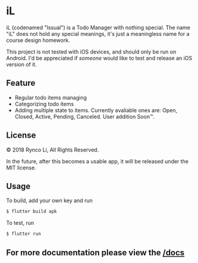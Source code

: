# iL

iL (codenamed "Issual") is a Todo Manager with nothing special. The name "iL"
does not hold any special meanings, it's just a meaningless name for a course
design homework.

This project is not tested with iOS devices, and should only be run on Android.
I'd be appreciated if _someone_ would like to test and release an iOS version
of it.

## Feature

- Regular todo items managing
- Categorizing todo items
- Adding multiple state to items. Currently avaliable ones are: Open, Closed,
  Active, Pending, Canceled. User addition Soon™.

## License

© 2018 Rynco Li, All Rights Reserved.

In the future, after this becomes a usable app, it will be released under the
MIT license.

## Usage

To build, add your own key and run

```sh
$ flutter build apk
```

To test, run

```sh
$ flutter run
```

## For more documentation please view the [/docs](docs/readme.md)
